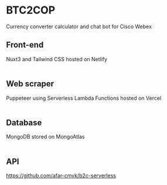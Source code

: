 # BTC2COP
Currency converter calculator and chat bot for Cisco Webex

## Front-end
Nuxt3 and Tailwind CSS hosted on Netlify\
<br>

## Web scraper
Puppeteer using Serverless Lambda Functions hosted on Vercel\
<br>

## Database
MongoDB stored on MongoAtlas\
<br>

## API
https://github.com/afar-cmyk/b2c-serverless
